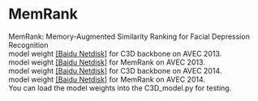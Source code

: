 # MemRank
MemRank: Memory-Augmented Similarity Ranking for Facial Depression Recognition  
model weight [[Baidu Netdisk]](https://pan.baidu.com/s/1Cud4teO_9sLxeHxRGqtpdg?pwd=22jr) for C3D backbone on AVEC 2013.   
model weight [[Baidu Netdisk]](https://pan.baidu.com/s/1eP2oK37fvja2YcrDh9P8kw?pwd=r4je) for MemRank on AVEC 2013.  
model weight [[Baidu Netdisk]](https://pan.baidu.com/s/1o38G1CKp_uwZ3nXCyToTSQ?pwd=hpos) for C3D backbone on AVEC 2014.  
model weight [[Baidu Netdisk]](https://pan.baidu.com/s/1BwR1fnqny8_ONjjz4XIS5g?pwd=g8aw) for MemRank on AVEC 2014.  
You can load the model weights into the C3D_model.py for testing.

